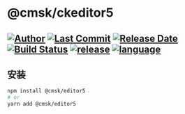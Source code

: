 # @cmsk/ckeditor5
[![Author](https://img.shields.io/badge/Author-@cmsk-red.svg "Author")](https://github.com/CavinHuang "Author")
[![Last Commit](https://img.shields.io/github/last-commit/cavinHuang/cmsk-ckeditor "last commit")](https://github.com/CavinHuang/cmsk-ckeditor/commits/main "last commit")
[![Release Date](https://img.shields.io/github/release-date/cavinHuang/cmsk-ckeditor "Release Date")](https://github.com/CavinHuang/cmsk-ckeditor/releases")
[![Build Status](https://travis-ci.com/JoeyBling/yilia-plus-demo.svg?branch=master)](https://github.com/CavinHuang/cmsk-ckeditor)
[![release](https://img.shields.io/github/v/release/cavinHuang/cmsk-ckeditor "release")](https://www.npmjs.com/package/@cmsk/ckeditor5 "release")
[![language](https://img.shields.io/github/languages/top/cavinHuang/cmsk-ckeditor "language")](https://img.shields.io/github/languages/top/cavinHuang/cmsk-ckeditor "language") 
---
## 安装 
```bash
npm install @cmsk/editor5
# or
yarn add @cmsk/editor5
```
